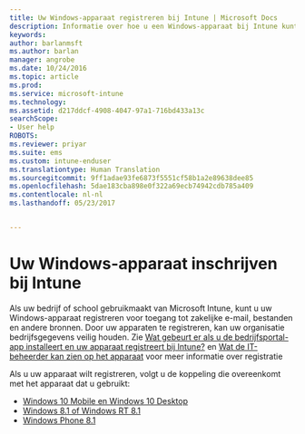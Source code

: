 ```yaml
---
title: Uw Windows-apparaat registreren bij Intune | Microsoft Docs
description: Informatie over hoe u een Windows-apparaat bij Intune kunt inschrijven
keywords: 
author: barlanmsft
ms.author: barlan
manager: angrobe
ms.date: 10/24/2016
ms.topic: article
ms.prod: 
ms.service: microsoft-intune
ms.technology: 
ms.assetid: d217ddcf-4908-4047-97a1-716bd433a13c
searchScope:
- User help
ROBOTS: 
ms.reviewer: priyar
ms.suite: ems
ms.custom: intune-enduser
ms.translationtype: Human Translation
ms.sourcegitcommit: 9ff1adae93fe6873f5551cf58b1a2e89638dee85
ms.openlocfilehash: 5dae183cba898e0f322a69ecb74942cdb785a409
ms.contentlocale: nl-nl
ms.lasthandoff: 05/23/2017


---
```



# <a name="enroll-your-windows-device-in-intune"></a>Uw Windows-apparaat inschrijven bij Intune

Als uw bedrijf of school gebruikmaakt van Microsoft Intune, kunt u uw Windows-apparaat registreren voor toegang tot zakelijke e-mail, bestanden en andere bronnen. Door uw apparaten te registreren, kan uw organisatie bedrijfsgegevens veilig houden. Zie [Wat gebeurt er als u de bedrijfsportal-app installeert en uw apparaat registreert bij Intune?](what-happens-if-you-install-the-company-portal-app-and-enroll-your-device-in-intune-windows.md) en [Wat de IT-beheerder kan zien op het apparaat](what-info-can-your-company-see-when-you-enroll-your-device-in-intune.md) voor meer informatie over registratie

Als u uw apparaat wilt registreren, volgt u de koppeling die overeenkomt met het apparaat dat u gebruikt:

-  [Windows 10 Mobile en Windows 10 Desktop](enroll-your-w10-phone-or-w10-pc-windows.md)
-  [Windows 8.1 of Windows RT 8.1](enroll-your-w81-or-rt81-windows.md)
-  [Windows Phone 8.1](enroll-your-wp81-windows.md)

